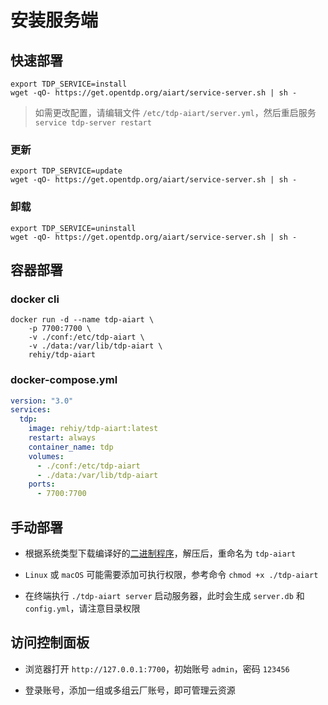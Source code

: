 # 安装服务端

## 快速部署

```shell
export TDP_SERVICE=install
wget -qO- https://get.opentdp.org/aiart/service-server.sh | sh -
```

> 如需更改配置，请编辑文件 `/etc/tdp-aiart/server.yml`，然后重启服务 `service tdp-server restart`

### 更新

```shell
export TDP_SERVICE=update
wget -qO- https://get.opentdp.org/aiart/service-server.sh | sh -
```

### 卸载

```shell
export TDP_SERVICE=uninstall
wget -qO- https://get.opentdp.org/aiart/service-server.sh | sh -
```

## 容器部署

### docker cli

```shell
docker run -d --name tdp-aiart \
    -p 7700:7700 \
    -v ./conf:/etc/tdp-aiart \
    -v ./data:/var/lib/tdp-aiart \
    rehiy/tdp-aiart
```

### docker-compose.yml

```yaml
version: "3.0"
services:
  tdp:
    image: rehiy/tdp-aiart:latest
    restart: always
    container_name: tdp
    volumes:
      - ./conf:/etc/tdp-aiart
      - ./data:/var/lib/tdp-aiart
    ports:
      - 7700:7700
```

## 手动部署

- 根据系统类型下载编译好的[二进制程序](https://github.com/opentdp/tdp-aiart/releases)，解压后，重命名为 `tdp-aiart`

- `Linux` 或 `macOS` 可能需要添加可执行权限，参考命令 `chmod +x ./tdp-aiart`

- 在终端执行 `./tdp-aiart server` 启动服务器，此时会生成 `server.db` 和 `config.yml`，请注意目录权限

## 访问控制面板

- 浏览器打开 `http://127.0.0.1:7700`，初始账号 `admin`，密码 `123456`

- 登录账号，添加一组或多组云厂账号，即可管理云资源
